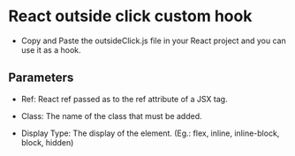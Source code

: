 # React outside click custom hook

- Copy and Paste the outsideClick.js file in your React project and you can use it as a hook.

## Parameters

- Ref: React ref passed as to the ref attribute of a JSX tag.

- Class: The name of the class that must be added. 

- Display Type: The display of the element. (Eg.: flex, inline, inline-block, block, hidden)

